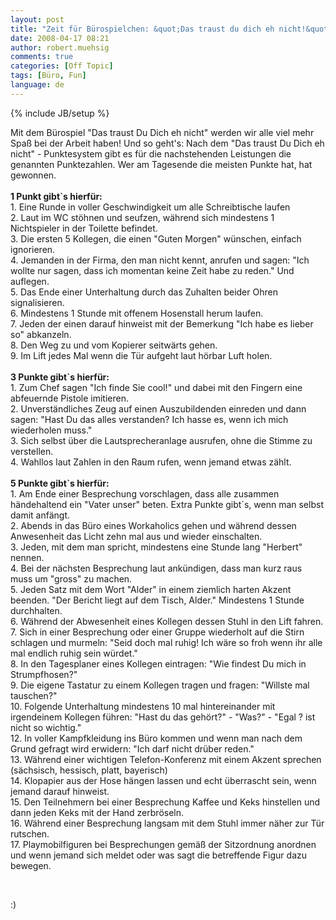 ```yaml
---
layout: post
title: "Zeit für Bürospielchen: &quot;Das traust du dich eh nicht!&quot;"
date: 2008-04-17 08:21
author: robert.muehsig
comments: true
categories: [Off Topic]
tags: [Büro, Fun]
language: de
---
```

{% include JB/setup %}
<p>Mit dem Bürospiel "Das traust Du Dich eh nicht" werden wir alle viel mehr Spaß bei der Arbeit haben! Und so geht's: Nach dem "Das traust Du Dich eh nicht" - Punktesystem gibt es für die nachstehenden Leistungen die genannten Punktezahlen. Wer am Tagesende die meisten Punkte hat, hat gewonnen.<br><br><b>1 Punkt gibt`s hierfür:</b><br>1. Eine Runde in voller Geschwindigkeit um alle Schreibtische laufen<br>2. Laut im WC stöhnen und seufzen, während sich mindestens 1 Nichtspieler in der Toilette befindet.<br>3. Die ersten 5 Kollegen, die einen "Guten Morgen" wünschen, einfach ignorieren.<br>4. Jemanden in der Firma, den man nicht kennt, anrufen und sagen: "Ich wollte nur sagen, dass ich momentan keine Zeit habe zu reden." Und auflegen.<br>5. Das Ende einer Unterhaltung durch das Zuhalten beider Ohren signalisieren.<br>6. Mindestens 1 Stunde mit offenem Hosenstall herum laufen.<br>7. Jeden der einen darauf hinweist mit der Bemerkung "Ich habe es lieber so" abkanzeln.<br>8. Den Weg zu und vom Kopierer seitwärts gehen.<br>9. Im Lift jedes Mal wenn die Tür aufgeht laut hörbar Luft holen.<br><br><b>3 Punkte gibt`s hierfür:</b><br>1. Zum Chef sagen "Ich finde Sie cool!" und dabei mit den Fingern eine abfeuernde Pistole imitieren.<br>2. Unverständliches Zeug auf einen Auszubildenden einreden und dann sagen: "Hast Du das alles verstanden? Ich hasse es, wenn ich mich wiederholen muss."<br>3. Sich selbst über die Lautsprecheranlage ausrufen, ohne die Stimme zu verstellen.<br>4. Wahllos laut Zahlen in den Raum rufen, wenn jemand etwas zählt.<br><br><b>5 Punkte gibt`s hierfür:</b><br>1. Am Ende einer Besprechung vorschlagen, dass alle zusammen händehaltend ein "Vater unser" beten. Extra Punkte gibt`s, wenn man selbst damit anfängt.<br>2. Abends in das Büro eines Workaholics gehen und während dessen Anwesenheit das Licht zehn mal aus und wieder einschalten.<br>3. Jeden, mit dem man spricht, mindestens eine Stunde lang "Herbert" nennen.<br>4. Bei der nächsten Besprechung laut ankündigen, dass man kurz raus muss um "gross" zu machen.<br>5. Jeden Satz mit dem Wort "Alder" in einem ziemlich harten Akzent beenden. "Der Bericht liegt auf dem Tisch, Alder." Mindestens 1 Stunde durchhalten.<br>6. Während der Abwesenheit eines Kollegen dessen Stuhl in den Lift fahren.<br>7. Sich in einer Besprechung oder einer Gruppe wiederholt auf die Stirn schlagen und murmeln: "Seid doch mal ruhig! Ich wäre so froh wenn ihr alle mal endlich ruhig sein würdet."<br>8. In den Tagesplaner eines Kollegen eintragen: "Wie findest Du mich in Strumpfhosen?"<br>9. Die eigene Tastatur zu einem Kollegen tragen und fragen: "Willste mal tauschen?"<br>10. Folgende Unterhaltung mindestens 10 mal hintereinander mit irgendeinem Kollegen führen: "Hast du das gehört?" - "Was?" - "Egal ? ist nicht so wichtig."<br>12. In voller Kampfkleidung ins Büro kommen und wenn man nach dem Grund gefragt wird erwidern: "Ich darf nicht drüber reden."<br>13. Während einer wichtigen Telefon-Konferenz mit einem Akzent sprechen (sächsisch, hessisch, platt, bayerisch)<br>14. Klopapier aus der Hose hängen lassen und echt überrascht sein, wenn jemand darauf hinweist.<br>15. Den Teilnehmern bei einer Besprechung Kaffee und Keks hinstellen und dann jeden Keks mit der Hand zerbröseln.<br>16. Während einer Besprechung langsam mit dem Stuhl immer näher zur Tür rutschen.<br>17. Playmobilfiguren bei Besprechungen gemäß der Sitzordnung anordnen und wenn jemand sich meldet oder was sagt die betreffende Figur dazu bewegen. <p>&nbsp; <p>:)</p>
